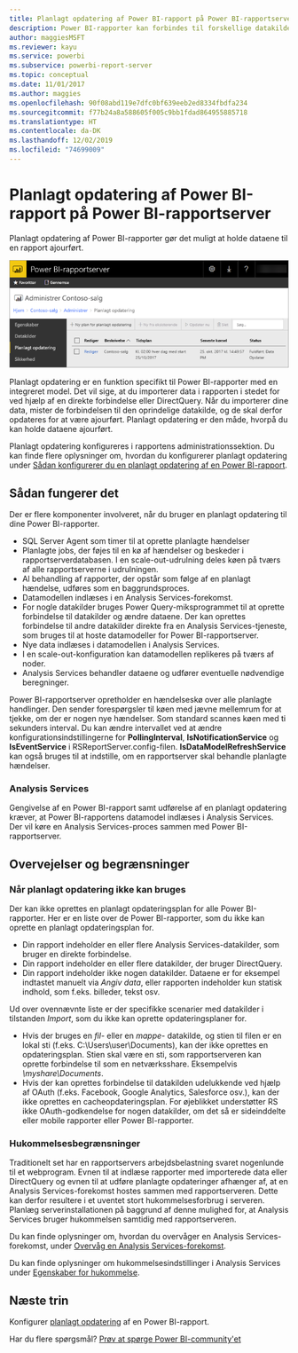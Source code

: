 ```yaml
---
title: Planlagt opdatering af Power BI-rapport på Power BI-rapportserver
description: Power BI-rapporter kan forbindes til forskellige datakilder. Der er adgang til forskellige datakilder, afhængigt af hvordan dataene bruges.
author: maggiesMSFT
ms.reviewer: kayu
ms.service: powerbi
ms.subservice: powerbi-report-server
ms.topic: conceptual
ms.date: 11/01/2017
ms.author: maggies
ms.openlocfilehash: 90f08abd119e7dfc0bf639eeb2ed8334fbdfa234
ms.sourcegitcommit: f77b24a8a588605f005c9bb1fdad864955885718
ms.translationtype: HT
ms.contentlocale: da-DK
ms.lasthandoff: 12/02/2019
ms.locfileid: "74699009"
---
```

# <a name="power-bi-report-scheduled-refresh-in-power-bi-report-server"></a>Planlagt opdatering af Power BI-rapport på Power BI-rapportserver
Planlagt opdatering af Power BI-rapporter gør det muligt at holde dataene til en rapport ajourført.

![Planlagt opdatering på Power BI-rapportserver](media/scheduled-refresh/scheduled-refresh-success.png)

Planlagt opdatering er en funktion specifikt til Power BI-rapporter med en integreret model. Det vil sige, at du importerer data i rapporten i stedet for ved hjælp af en direkte forbindelse eller DirectQuery. Når du importerer dine data, mister de forbindelsen til den oprindelige datakilde, og de skal derfor opdateres for at være ajourført. Planlagt opdatering er den måde, hvorpå du kan holde dataene ajourført.

Planlagt opdatering konfigureres i rapportens administrationssektion. Du kan finde flere oplysninger om, hvordan du konfigurerer planlagt opdatering under [Sådan konfigurerer du en planlagt opdatering af en Power BI-rapport](configure-scheduled-refresh.md).

## <a name="how-this-works"></a>Sådan fungerer det
Der er flere komponenter involveret, når du bruger en planlagt opdatering til dine Power BI-rapporter.

* SQL Server Agent som timer til at oprette planlagte hændelser
* Planlagte jobs, der føjes til en kø af hændelser og beskeder i rapportserverdatabasen. I en scale-out-udrulning deles køen på tværs af alle rapportserverne i udrulningen.
* Al behandling af rapporter, der opstår som følge af en planlagt hændelse, udføres som en baggrundsproces.
* Datamodellen indlæses i en Analysis Services-forekomst.
* For nogle datakilder bruges Power Query-miksprogrammet til at oprette forbindelse til datakilder og ændre dataene. Der kan oprettes forbindelse til andre datakilder direkte fra en Analysis Services-tjeneste, som bruges til at hoste datamodeller for Power BI-rapportserver.
* Nye data indlæses i datamodellen i Analysis Services.
* I en scale-out-konfiguration kan datamodellen replikeres på tværs af noder.
* Analysis Services behandler dataene og udfører eventuelle nødvendige beregninger.

Power BI-rapportserver opretholder en hændelseskø over alle planlagte handlinger. Den sender forespørgsler til køen med jævne mellemrum for at tjekke, om der er nogen nye hændelser. Som standard scannes køen med ti sekunders interval. Du kan ændre intervallet ved at ændre konfigurationsindstillingerne for **PollingInterval**, **IsNotificationService** og **IsEventService** i RSReportServer.config-filen. **IsDataModelRefreshService** kan også bruges til at indstille, om en rapportserver skal behandle planlagte hændelser.

### <a name="analysis-services"></a>Analysis Services
Gengivelse af en Power BI-rapport samt udførelse af en planlagt opdatering kræver, at Power BI-rapportens datamodel indlæses i Analysis Services. Der vil køre en Analysis Services-proces sammen med Power BI-rapportserver.

## <a name="considerations-and-limitations"></a>Overvejelser og begrænsninger
### <a name="when-scheduled-refresh-cant-be-used"></a>Når planlagt opdatering ikke kan bruges
Der kan ikke oprettes en planlagt opdateringsplan for alle Power BI-rapporter. Her er en liste over de Power BI-rapporter, som du ikke kan oprette en planlagt opdateringsplan for.

* Din rapport indeholder en eller flere Analysis Services-datakilder, som bruger en direkte forbindelse.
* Din rapport indeholder en eller flere datakilder, der bruger DirectQuery.
* Din rapport indeholder ikke nogen datakilder. Dataene er for eksempel indtastet manuelt via *Angiv data*, eller rapporten indeholder kun statisk indhold, som f.eks. billeder, tekst osv.

Ud over ovennævnte liste er der specifikke scenarier med datakilder i tilstanden *Import*, som du ikke kan oprette opdateringsplaner for.

* Hvis der bruges en *fil-* eller en *mappe-* datakilde, og stien til filen er en lokal sti (f.eks. C:\Users\user\Documents), kan der ikke oprettes en opdateringsplan. Stien skal være en sti, som rapportserveren kan oprette forbindelse til som en netværksshare. Eksempelvis  *\\myshare\Documents*.
* Hvis der kan oprettes forbindelse til datakilden udelukkende ved hjælp af OAuth (f.eks. Facebook, Google Analytics, Salesforce osv.), kan der ikke oprettes en cacheopdateringsplan. For øjeblikket understøtter RS ikke OAuth-godkendelse for nogen datakilder, om det så er sideinddelte eller mobile rapporter eller Power BI-rapporter.

### <a name="memory-limits"></a>Hukommelsesbegrænsninger
Traditionelt set har en rapportservers arbejdsbelastning svaret nogenlunde til et webprogram. Evnen til at indlæse rapporter med importerede data eller DirectQuery og evnen til at udføre planlagte opdateringer afhænger af, at en Analysis Services-forekomst hostes sammen med rapportserveren. Dette kan derfor resultere i et uventet stort hukommelsesforbrug i serveren. Planlæg serverinstallationen på baggrund af denne mulighed for, at Analysis Services bruger hukommelsen samtidig med rapportserveren.

Du kan finde oplysninger om, hvordan du overvåger en Analysis Services-forekomst, under [Overvåg en Analysis Services-forekomst](https://docs.microsoft.com/sql/analysis-services/instances/monitor-an-analysis-services-instance).

Du kan finde oplysninger om hukommelsesindstillinger i Analysis Services under [Egenskaber for hukommelse](https://docs.microsoft.com/sql/analysis-services/server-properties/memory-properties).

## <a name="next-steps"></a>Næste trin
Konfigurer [planlagt opdatering](configure-scheduled-refresh.md) af en Power BI-rapport.

Har du flere spørgsmål? [Prøv at spørge Power BI-community'et](https://community.powerbi.com/)

